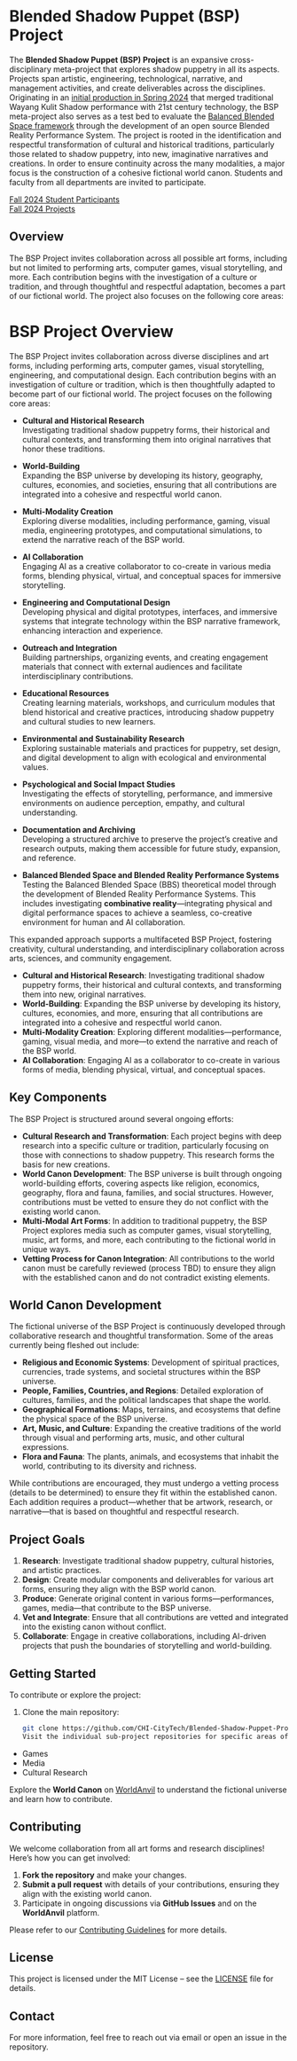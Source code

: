 # Blended Shadow Puppet (BSP) Project

The **Blended Shadow Puppet (BSP) Project** is an expansive cross-disciplinary meta-project that explores shadow puppetry in all its aspects.  Projects span artistic, engineering, technological, narrative, and management activities, and create deliverables across the disciplines.  Originating in an [initial production in Spring 2024](https://sites.google.com/view/citytech-ccsd/home/blended-shadow-puppet) that merged traditional Wayang Kulit Shadow performance with 21st century technology, the BSP meta-project also serves as a test bed to evaluate the [Balanced Blended Space framework](https://sites.google.com/view/balancedblendedspace/home) through the development of an open source Blended Reality Performance System. The project is rooted in the identification and respectful transformation of cultural and historical traditions, particularly those related to shadow puppetry, into new, imaginative narratives and creations. In order to ensure continuity across the many modalities, a major focus is the construction of a cohesive fictional world canon.  Students and faculty from all departments are invited to participate.

[Fall 2024 Student Participants](https://github.com/CHI-CityTech/Blended-Shadow-Puppet/blob/main/Team-members-2024-Fall.md)  
[Fall 2024 Projects](https://github.com/CHI-CityTech/Blended-Shadow-Puppet/blob/main/Project-Activity-2024-Fall.md)  

## Overview

The BSP Project invites collaboration across all possible art forms, including but not limited to performing arts, computer games, visual storytelling, and more. Each contribution begins with the investigation of a culture or tradition, and through thoughtful and respectful adaptation, becomes a part of our fictional world. The project also focuses on the following core areas:

# BSP Project Overview

The BSP Project invites collaboration across diverse disciplines and art forms, including performing arts, computer games, visual storytelling, engineering, and computational design. Each contribution begins with an investigation of culture or tradition, which is then thoughtfully adapted to become part of our fictional world. The project focuses on the following core areas:

- **Cultural and Historical Research**  
  Investigating traditional shadow puppetry forms, their historical and cultural contexts, and transforming them into original narratives that honor these traditions.
- **World-Building**  
  Expanding the BSP universe by developing its history, geography, cultures, economies, and societies, ensuring that all contributions are integrated into a cohesive and respectful world canon.
- **Multi-Modality Creation**  
  Exploring diverse modalities, including performance, gaming, visual media, engineering prototypes, and computational simulations, to extend the narrative reach of the BSP world.
- **AI Collaboration**  
  Engaging AI as a creative collaborator to co-create in various media forms, blending physical, virtual, and conceptual spaces for immersive storytelling.
- **Engineering and Computational Design**  
  Developing physical and digital prototypes, interfaces, and immersive systems that integrate technology within the BSP narrative framework, enhancing interaction and experience.
- **Outreach and Integration**  
  Building partnerships, organizing events, and creating engagement materials that connect with external audiences and facilitate interdisciplinary contributions.
- **Educational Resources**  
  Creating learning materials, workshops, and curriculum modules that blend historical and creative practices, introducing shadow puppetry and cultural studies to new learners.
- **Environmental and Sustainability Research**  
  Exploring sustainable materials and practices for puppetry, set design, and digital development to align with ecological and environmental values.
- **Psychological and Social Impact Studies**  
  Investigating the effects of storytelling, performance, and immersive environments on audience perception, empathy, and cultural understanding.
- **Documentation and Archiving**  
  Developing a structured archive to preserve the project’s creative and research outputs, making them accessible for future study, expansion, and reference.

- **Balanced Blended Space and Blended Reality Performance Systems**  
  Testing the Balanced Blended Space (BBS) theoretical model through the development of Blended Reality Performance Systems. This includes investigating **combinative reality**—integrating physical and digital performance spaces to achieve a seamless, co-creative environment for human and AI collaboration.

This expanded approach supports a multifaceted BSP Project, fostering creativity, cultural understanding, and interdisciplinary collaboration across arts, sciences, and community engagement.
- **Cultural and Historical Research**: Investigating traditional shadow puppetry forms, their historical and cultural contexts, and transforming them into new, original narratives.
- **World-Building**: Expanding the BSP universe by developing its history, cultures, economies, and more, ensuring that all contributions are integrated into a cohesive and respectful world canon.
- **Multi-Modality Creation**: Exploring different modalities—performance, gaming, visual media, and more—to extend the narrative and reach of the BSP world.
- **AI Collaboration**: Engaging AI as a collaborator to co-create in various forms of media, blending physical, virtual, and conceptual spaces.

## Key Components

The BSP Project is structured around several ongoing efforts:

- **Cultural Research and Transformation**: Each project begins with deep research into a specific culture or tradition, particularly focusing on those with connections to shadow puppetry. This research forms the basis for new creations.
- **World Canon Development**: The BSP universe is built through ongoing world-building efforts, covering aspects like religion, economics, geography, flora and fauna, families, and social structures. However, contributions must be vetted to ensure they do not conflict with the existing world canon.
- **Multi-Modal Art Forms**: In addition to traditional puppetry, the BSP Project explores media such as computer games, visual storytelling, music, art forms, and more, each contributing to the fictional world in unique ways.
- **Vetting Process for Canon Integration**: All contributions to the world canon must be carefully reviewed (process TBD) to ensure they align with the established canon and do not contradict existing elements.

## World Canon Development

The fictional universe of the BSP Project is continuously developed through collaborative research and thoughtful transformation. Some of the areas currently being fleshed out include:

- **Religious and Economic Systems**: Development of spiritual practices, currencies, trade systems, and societal structures within the BSP universe.
- **People, Families, Countries, and Regions**: Detailed exploration of cultures, families, and the political landscapes that shape the world.
- **Geographical Formations**: Maps, terrains, and ecosystems that define the physical space of the BSP universe.
- **Art, Music, and Culture**: Expanding the creative traditions of the world through visual and performing arts, music, and other cultural expressions.
- **Flora and Fauna**: The plants, animals, and ecosystems that inhabit the world, contributing to its diversity and richness.

While contributions are encouraged, they must undergo a vetting process (details to be determined) to ensure they fit within the established canon. Each addition requires a product—whether that be artwork, research, or narrative—that is based on thoughtful and respectful research.

## Project Goals

1. **Research**: Investigate traditional shadow puppetry, cultural histories, and artistic practices.
2. **Design**: Create modular components and deliverables for various art forms, ensuring they align with the BSP world canon.
3. **Produce**: Generate original content in various forms—performances, games, media—that contribute to the BSP universe.
4. **Vet and Integrate**: Ensure that all contributions are vetted and integrated into the existing canon without conflict.
5. **Collaborate**: Engage in creative collaborations, including AI-driven projects that push the boundaries of storytelling and world-building.

## Getting Started

To contribute or explore the project:

1. Clone the main repository:
   ```bash
   git clone https://github.com/CHI-CityTech/Blended-Shadow-Puppet-Project.git
   Visit the individual sub-project repositories for specific areas of interest, such as:

- Games
- Media
- Cultural Research

Explore the **World Canon** on [WorldAnvil](https://www.worldanvil.com/w/testlantia-drdbsmith) to understand the fictional universe and learn how to contribute.

## Contributing

We welcome collaboration from all art forms and research disciplines! Here’s how you can get involved:

1. **Fork the repository** and make your changes.
2. **Submit a pull request** with details of your contributions, ensuring they align with the existing world canon.
3. Participate in ongoing discussions via **GitHub Issues** and on the **WorldAnvil** platform.

Please refer to our [Contributing Guidelines](CONTRIBUTING.md) for more details.

## License

This project is licensed under the MIT License – see the [LICENSE](LICENSE) file for details.

## Contact

For more information, feel free to reach out via email or open an issue in the repository.
